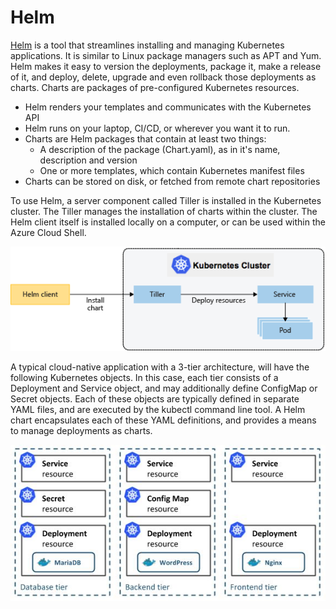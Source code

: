 # Helm

[Helm](https://github.com/helm/helm) is a tool that streamlines installing and managing Kubernetes applications. It is similar to Linux package managers such as APT and Yum. Helm makes it easy to version the deployments, package it, make a release of it, and deploy, delete, upgrade and even rollback those deployments as charts. Charts are packages of pre-configured Kubernetes resources. 
* Helm renders your templates and communicates with the Kubernetes API
* Helm runs on your laptop, CI/CD, or wherever you want it to run.
* Charts are Helm packages that contain at least two things:
    * A description of the package (Chart.yaml), as in it's name, description and version
    * One or more templates, which contain Kubernetes manifest files
* Charts can be stored on disk, or fetched from remote chart repositories

To use Helm, a server component called Tiller is installed in the Kubernetes cluster. The Tiller manages the installation of charts within the cluster. The Helm client itself is installed locally on a computer, or can be used within the Azure Cloud Shell.

![Alt Text](/images/helm.jpg)

A typical cloud-native application with a 3-tier architecture, will have the following Kubernetes objects. In this case, each tier consists of a Deployment and Service object, and may additionally define ConfigMap or Secret objects. Each of these objects are typically defined in separate YAML files, and are executed by the kubectl command line tool. A Helm chart encapsulates each of these YAML definitions, and provides a means to manage deployments as charts.

![Alt text](/images/three-tier-k8sarchitecture.jpg)





